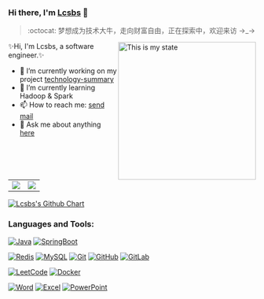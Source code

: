 <!--
**Lcsbs/Lcsbs** is a ✨ _special_ ✨ repository because its `README.md` (this file) appears on your GitHub profile.

Here are some ideas to get you started:

- 🔭 I’m currently working on ...
- 🌱 I’m currently learning ...
- 👯 I’m looking to collaborate on ...
- 🤔 I’m looking for help with ...
- 💬 Ask me about ...
- 📫 How to reach me: ...
- 😄 Pronouns: ...
- ⚡ Fun fact: ...
-->

### Hi there, I'm [Lcsbs](https://gitee.com/lcsbs) 👋

> :octocat: 梦想成为技术大牛，走向财富自由，正在探索中，欢迎来访 →_→

<img align="right" alt="This is my state" src="https://media.giphy.com/media/836HiJc7pgzy8iNXCn/giphy.gif" width="280"/>

✨Hi, I'm Lcsbs, a software engineer.✨

- 🔭 I’m currently working on my project [technology-summary](https://github.com/Lcsbs/technology-summary)
- 🌱 I’m currently learning Hadoop & Spark
- 📫 How to reach me: [send mail](mailto:lcsbs@163.com)
- 💬 Ask me about anything [here](https://github.com/Lcsbs/Lcsbs/issues)
<br />


<table border="0">
    <tr>
        <td><center><img align="center" src="https://github-readme-stats.vercel.app/api?username=Lcsbs&show_icons=true&count_private=true&hide_title=true&theme=cobalt"></center></td>
        <td><center><img align="center" src="https://github-readme-stats.anuraghazra1.vercel.app/api/top-langs/?username=Lcsbs&count_private=true&layout=compact&theme=merko" /></center></td>
    </tr>
</table>
<a href="https://github.com/Lcsbs"><img src="https://ghchart.rshah.org/409ba5/Lcsbs" alt="Lcsbs's Github Chart" /></a>

### Languages and Tools:

[![Java](https://img.shields.io/badge/Java-orange?style=flat&logo=java&logoColor=white&link=https://github.com/lengyue1024)](https://github.com/lengyue1024) 
[![SpringBoot](https://img.shields.io/badge/-Springboot-green?style=flat&logo=spring&link=https://github.com/lengyue1024)](https://github.com/lengyue1024) 

[![Redis](https://img.shields.io/badge/-Redis-black?style=flat&logo=redis&link=https://github.com/lengyue1024)](https://github.com/lengyue1024) 
[![MySQL](https://img.shields.io/badge/-MySQL-black?style=flat&logo=mysql&link=https://github.com/lengyue1024)](https://github.com/lengyue1024)
[![Git](https://img.shields.io/badge/-Git-black?style=flat&logo=git&link=https://github.com/lengyue1024)](https://github.com/lengyue1024) 
[![GitHub](https://img.shields.io/badge/-GitHub-181717?style=flat&logo=github&link=https://github.com/lengyue1024)](https://github.com/lengyue1024)
[![GitLab](https://img.shields.io/badge/-GitLab-FCA121?style=flat&logo=gitlab&link=https://github.com/lengyue1024)](https://gitlab.com/lengyue1024) 
<br>

[![LeetCode](https://img.shields.io/badge/-LeetCode-02569B?style=flat&logo=leetCode&link=https://github.com/lengyue1024)](https://github.com/lengyue1024)
[![Docker](https://img.shields.io/badge/-Docker-black?style=flat&logo=docker&link=https://github.com/lengyue1024)](https://github.com/lengyue1024)
<br>

[![Word](https://img.shields.io/badge/-Microsoft%20Word-164ead?style=flat&logo=microsoft%20word)](https://github.com/lengyue1024)
[![Excel](https://img.shields.io/badge/-Microsoft%20Excel-026f39?style=flat&logo=microsoft%20excel)](https://github.com/lengyue1024)
[![PowerPoint](https://img.shields.io/badge/-Microsoft%20PowerPoint-b9361a?style=flat&logo=microsoft%20powerpoint)](https://github.com/lengyue1024)
